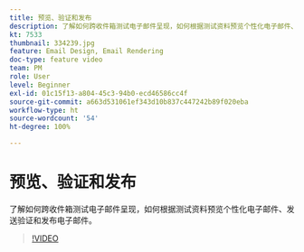 ```yaml
---
title: 预览、验证和发布
description: 了解如何跨收件箱测试电子邮件呈现，如何根据测试资料预览个性化电子邮件、发送验证和发布电子邮件。
kt: 7533
thumbnail: 334239.jpg
feature: Email Design, Email Rendering
doc-type: feature video
team: PM
role: User
level: Beginner
exl-id: 01c15f13-a804-45c3-94b0-ecd46586cc4f
source-git-commit: a663d531061ef343d10b837c447242b89f020eba
workflow-type: ht
source-wordcount: '54'
ht-degree: 100%

---
```


# 预览、验证和发布

了解如何跨收件箱测试电子邮件呈现，如何根据测试资料预览个性化电子邮件、发送验证和发布电子邮件。

>[!VIDEO](https://video.tv.adobe.com/v/334239?quality=12)
